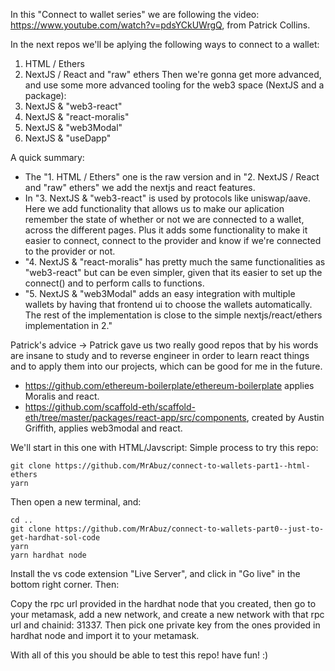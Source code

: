 In this "Connect to wallet series" we are following the video:
https://www.youtube.com/watch?v=pdsYCkUWrgQ, from Patrick Collins.

In the next repos we'll be aplying the following ways to connect to a wallet:

1. HTML / Ethers
2. NextJS / React and "raw" ethers
   Then we're gonna get more advanced, and use some more advanced tooling for the web3 space (NextJS and a package):
3. NextJS & "web3-react"
4. NextJS & "react-moralis"
5. NextJS & "web3Modal"
6. NextJS & "useDapp"

A quick summary:

- The "1. HTML / Ethers" one is the raw version and in "2. NextJS / React and "raw" ethers" we add the nextjs and react features.
- In "3. NextJS & "web3-react" is used by protocols like uniswap/aave. Here we add functionality that allows us to make our aplication remember the state of whether or not we are connected to a wallet, across the different pages. Plus it adds some functionality to make it easier to connect, connect to the provider and know if we're connected to the provider or not.
- "4. NextJS & "react-moralis" has pretty much the same functionalities as "web3-react" but can be even simpler, given that its easier to set up the connect() and to perform calls to functions.
- "5. NextJS & "web3Modal" adds an easy integration with multiple wallets by having that frontend ui to choose the wallets automatically. The rest of the implementation is close to the simple nextjs/react/ethers implementation in 2."

Patrick's advice -> Patrick gave us two really good repos that by his words are insane to study and to reverse engineer in order to learn react things and to apply them into our projects, which can be good for me in the future.

- https://github.com/ethereum-boilerplate/ethereum-boilerplate applies Moralis and react.
- https://github.com/scaffold-eth/scaffold-eth/tree/master/packages/react-app/src/components, created by Austin Griffith, applies web3modal and react.

We'll start in this one with HTML/Javscript:
Simple process to try this repo:

```
git clone https://github.com/MrAbuz/connect-to-wallets-part1--html-ethers
yarn
```

Then open a new terminal, and:

```
cd ..
git clone https://github.com/MrAbuz/connect-to-wallets-part0--just-to-get-hardhat-sol-code
yarn
yarn hardhat node
```

Install the vs code extension "Live Server", and click in "Go live" in the bottom right corner. Then:

Copy the rpc url provided in the hardhat node that you created, then go to your metamask, add a new network, and create a new network with that rpc url and chainid: 31337.
Then pick one private key from the ones provided in hardhat node and import it to your metamask.

With all of this you should be able to test this repo! have fun! :)
